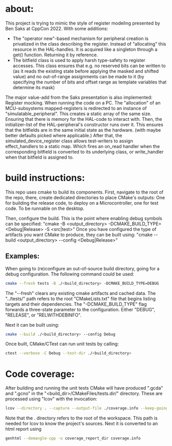 # about:

This project is trying to mimic the style of register modeling presented by Ben Saks at CppCon 2022. With some additions:
* The "operator new"-based mechanism for peripheral creation is privatized in the class describing the register. 
Instead of "allocating" this resource in the HAL-handles. It is acquired like a singleton through a get() function. Returning it by reference.
* The bitfield class is used to apply harsh type-safety to register accesses. This class ensures that e.g. no reserved bits can be written to (as it reads the existing state before applying the masked and shifted value) and no out-of-range assignments can be made to it (by specifying the number of bits and offset range as template variables that determine its mask)

The major value-add from the Saks presentation is also implemented: Register mocking. When running the code on a PC. The "allocation" of an MCU-subsystems mapped-registers is redirected to an instance of "simulatable_peripheral". This creates a static array of the same size. Ensuring that there is memory for the HAL-code to interact with.
Then, the initializer-list of the HAL-peripheral's constructor runs over it. This ensures that the bitfields are in the same initial state as the hardware. (with maybe better defaults picked where applicable.) After that, the simulated_device_register class allows test-writers to assign effect_handlers to a static map. Which fires an on_read handler when the corresponding bitfield is converted to its underlying class, or write_handler when that bitfield is assigned to.

# build instructions:
This repo uses cmake to build its components.
First, navigate to the root of the repo, there, create dedicated directories to place CMake's outputs: One for building the release code, to deploy on a Microcontroller, one for test code. To be runnable on the desktop.

Then, configure the build. This is the point where enabling debug symbols can be specified:
"cmake -B <output_directory> -DCMAKE_BUILD_TYPE=<Debug|Release> -S <src|test>"
Once you have configured the type of artifacts you want CMake to produce, they can be built using:
"cmake --build <output_directory> --config <Debug|Release>"

## Examples:
When going to (re)configure an out-of-source build directory, going for a debug configuration. The following command could be used:
``` bash
cmake --fresh tests -B ./<build_directory> -DCMAKE_BUILD_TYPE=DEBUG
```
The "--fresh" clears any existing cmake artifacts and cached data.
The "../tests/" path refers to the root "CMakeLists.txt" file that begins listing targets and their dependencies.
The "-DCMAKE_BUILD_TYPE" flag forwards a three-state parameter to the configuration. Either "DEBUG", "RELEASE", or "RELWITHDEBINFO".

Next it can be built using:
``` bash
cmake --build ./<build_directory> --config Debug
```

Once built, CMake/CTest can run unit tests by calling:
``` bash
ctest --verbose -C Debug --test-dir ./<build_directory>
```

# Code coverage:

After building and running the unit tests CMake will have produced ".gcda" and ".gcno" in the "<build_dir>/CMakeFiles/tests.dir/" 
directory. These are processed using "lcov" with the invocation:
``` bash
lcov --directory . --capture --output-file ./coverage.info --keep-going --demangle-cpp --exclude <build_directory>/ --no-external
```
Note that the . directory refers to the root of the workspace. This path is needed for lcov to know the project's sources.
Next it is converted to an html report using
``` bash
genhtml --demangle-cpp -o coverage_report_dir coverage.info
```